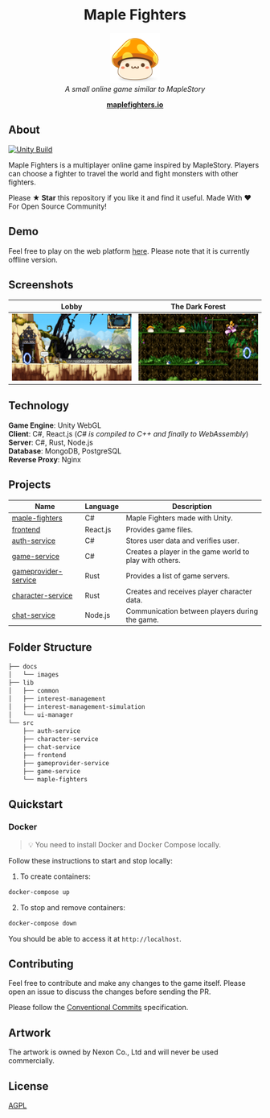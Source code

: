 <h1 align="center">Maple Fighters</h1>
<p align="center">
  <img src="docs/images/maplestory-icon.png" width="100px" height="100px"/>
  <br><i>A small online game similar to MapleStory</i><br>
</p>
<p align="center">
  <a href="http://maplefighters.io"><strong>maplefighters.io</strong></a>
  <br>
</p>

## About

[![Unity Build](https://github.com/benukhanov/maple-fighters/actions/workflows/unity-build.yml/badge.svg)](https://github.com/benukhanov/maple-fighters/actions/workflows/unity-build.yml)

Maple Fighters is a multiplayer online game inspired by MapleStory. Players can choose a fighter to travel the world and fight monsters with other fighters.

Please **★ Star** this repository if you like it and find it useful. Made With :heart: For Open Source Community!

## Demo

Feel free to play on the web platform [here](https://ukben.dev/maple-fighters). Please note that it is currently offline version.

## Screenshots

| Lobby                             | The Dark Forest                             |
| --------------------------------- | ------------------------------------------- |
| <img src="docs/images/lobby.png"> | <img src="docs/images/the-dark-forest.png"> |

## Technology

**Game Engine**: Unity WebGL  
**Client**: C#, React.js (_C# is compiled to C++ and finally to WebAssembly_)  
**Server**: C#, Rust, Node.js  
**Database**: MongoDB, PostgreSQL  
**Reverse Proxy**: Nginx

## Projects

| Name                                                | Language | Description                                             |
| --------------------------------------------------- | -------- | ------------------------------------------------------- |
| [maple-fighters](./src/maple-fighters)              | C#       | Maple Fighters made with Unity.                         |
| [frontend](./src/frontend)                          | React.js | Provides game files.                                    |
| [auth-service](./src/auth-service)                  | C#       | Stores user data and verifies user.                     |
| [game-service](./src/game-service/Game.Application) | C#       | Creates a player in the game world to play with others. |
| [gameprovider-service](./src/gameprovider-service)  | Rust     | Provides a list of game servers.                        |
| [character-service](./src/character-service)        | Rust     | Creates and receives player character data.             |
| [chat-service](./src/chat-service)                  | Node.js  | Communication between players during the game.          |

## Folder Structure

```
├── docs
│   └── images
├── lib
│   ├── common
│   ├── interest-management
│   ├── interest-management-simulation
│   └── ui-manager
└── src
    ├── auth-service
    ├── character-service
    ├── chat-service
    ├── frontend
    ├── gameprovider-service
    ├── game-service
    └── maple-fighters
```

## Quickstart

### Docker

> 💡 You need to install Docker and Docker Compose locally.

Follow these instructions to start and stop locally:

1. To create containers:

```bash
docker-compose up
```

2. To stop and remove containers:

```bash
docker-compose down
```

You should be able to access it at `http://localhost`.

## Contributing

Feel free to contribute and make any changes to the game itself. Please open an issue to discuss the changes before sending the PR.

Please follow the [Conventional Commits](https://www.conventionalcommits.org/) specification.

## Artwork

The artwork is owned by Nexon Co., Ltd and will never be used commercially.

## License

[AGPL](https://choosealicense.com/licenses/agpl-3.0/)
